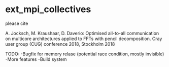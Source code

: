 # ext_mpi_collectives

please cite

A. Jocksch, M. Kraushaar, D. Daverio: Optimised all-to-all communication on multicore architectures applied to FFTs with pencil decomposition. Cray user group (CUG) conference 2018, Stockholm 2018

TODO:
 -Bugfix for memory relase (potential race condition, mostly invisible)
 -More features
 -Build system
